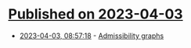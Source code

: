 # [Published on 2023-04-03](index.md)

* [2023-04-03, 08:57:18](https://lobste.rs/s/t96yyi/admissibility_graphs) - [Admissibility graphs](https://github.com/stepchowfun/proofs/tree/main/proofs/AdmissibilityGraph)

